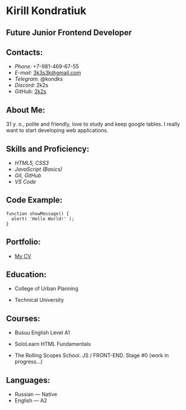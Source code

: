 # Kirill Kondratiuk 

## **Future Junior Frontend Developer**

## **Contacts:**
* *Phone:* +7-981-469-67-55
* *E-mail:* 3k3s3k@gmail.com
* *Telegram:* @kondks
* *Discord:* 2k2s
* *GitHub:* [2k2s](https://github.com/2k2s)
## **About Me:**

31 y. o., polite and friendly, love to study and keep google tables. 
I really want to start developing web applications.
## **Skills and Proficiency:**

* *HTML5, CSS3*
* *JavaScript (Basics)*
* *Git, GitHub*
* *VS Code*

## **Code Example:**

```
function showMessage() {
  alert( 'Hello World!' );
}
```

## **Portfolio:**

* [My CV](https://2k2s.github.io/rsschool-cv/cv)

## **Education:**

* College of Urban Planning

* Technical University

## **Courses:**

* Busuu English Level A1

* SoloLearn HTML Fundamentals

*  The Rolling Scopes School. JS / FRONT-END. Stage #0 (work in progress...)

## **Languages:**

* Russian — Native
* English — A2
